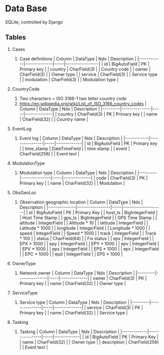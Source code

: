 # Data Base
SQLite, controlled by Django

## Tables
1. Cases
    1. Case definitions
        | Column     | DataType     | Ndx | Description     |
        |------------|--------------|-----|-----------------|
        | id         | BigAutoField | PK  | Primary key     |
        | country    | CharField(3) |     | Country code    |
        | owner      | CharField(3) |     | Owner type      |
        | service    | CharField(3) |     | Service type    |
        | modulation | CharField(3) |     | Modulation type |

1. CountryCode
    1. Two characters = ISO 3166-1 two letter country code
    1. https://en.wikipedia.org/wiki/List_of_ISO_3166_country_codes
        | Column  | DataType      | Ndx | Description  |
        |---------|---------------|-----|--------------|
        | country | CharField(3)  | PK  | Primary key  |
        | name    | CharField(32) |     | Country name |

1. EventLog
    1. Event log
        | Column     | DataType       | Ndx | Description |
        |------------|----------------|-----|-------------|
        | id         | BigAutoField   | PK  | Primary key |
        | time_stamp | DateTimeField  |     | time stamp  |
        | event      | CharField(256) |     | Event text  |

1. ModulationType
    1. Modulation type
        | Column  | DataType      | Ndx | Description  |
        |---------|---------------|-----|--------------|
        | code    | CharField(3)  | PK  | Primary key  |
        | name    | CharField(32) |     | Modulation   |

1. ObsGeoLoc
    1. Observation geographic location
        | Column       | DataType        | Ndx | Description        |
        |--------------|-----------------|-----|--------------------|
        | id           | BigAutoField    | PK  | Primary Key        |
        | host_ts      | BigIntegerField |     | Host Time Stamp    |
        | gps_ts       | BigIntegerField |     | GPS Time Stamp     |
        | altitude     | IntegerField    |     | Altitude * 10      |
        | latitude     | IntegerField    |     | Latitude * 1000    |
        | longitude    | IntegerField    |     | Longitude * 1000   |
        | speed        | IntegerField    |     | Speed * 1000       |
        | track        | IntegerField    |     | Track * 100        |
        | status       | CharField(64)   |     | Fix status         |
        | epx          | IntegerField    |     | EPX * 1000         |
        | epy          | IntegerField    |     | EPY * 1000         |
        | epv          | IntegerField    |     | EPV * 1000         |
        | eps          | IntegerField    |     | EPS * 1000         |
        | epc          | IntegerField    |     | EPC * 1000         |
        | epd          | IntegerField    |     | EPS * 1000         |

1. OwnerType
    1. Network owner
        | Column  | DataType      | Ndx | Description  |
        |---------|---------------|-----|--------------|
        | owner   | CharField(3)  | PK  | Primary key  |
        | name    | CharField(32) |     | Owner type   |

1. ServiceType
    1. Service type
        | Column  | DataType      | Ndx | Description  |
        |---------|---------------|-----|--------------|
        | service | CharField(3)  | PK  | Primary key  |
        | name    | CharField(32) |     | Service type |

1. Tasking
    1. Tasking 
        | Column      | DataType       | Ndx | Description |
        |-------------|----------------|-----|-------------|
        | id          | BigAutoField   | PK  | Primary Key |
        | name        | CharField(32)  |     | Owner type  |
        | description | CharField(256) |     | Event text  |

